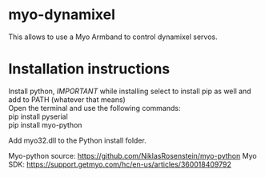 # myo-dynamixel
This allows to use a Myo Armband to control dynamixel servos.


# Installation instructions
Install python, *IMPORTANT* while installing select to install pip as well and add to PATH (whatever that means)  
Open the terminal and use the following commands:  
	  pip install pyserial  
	  pip install myo-python    
    
Add myo32.dll to the Python install folder.  
  
  

Myo-python source: https://github.com/NiklasRosenstein/myo-python
Myo SDK: https://support.getmyo.com/hc/en-us/articles/360018409792
